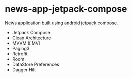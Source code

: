 # news-app-jetpack-compose
News application built using android jetpack compose.

- Jetpack Compose
- Clean Architecture
- MVVM & MVI
- Paging3
- Retrofit
- Room
- DataStore Preferences
- Dagger Hilt

